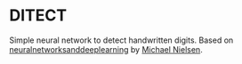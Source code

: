 # DITECT

Simple neural network to detect handwritten digits.
Based on [neuralnetworksanddeeplearning](http://neuralnetworksanddeeplearning.com/chap1.html)
by [Michael Nielsen](https://michaelnielsen.org/).
